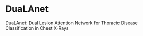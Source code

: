 # DuaLAnet
DuaLAnet: Dual Lesion Attention Network for Thoracic Disease Classification in Chest X-Rays
